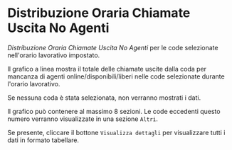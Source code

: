 # Distribuzione Oraria Chiamate Uscita No Agenti

*Distribuzione Oraria Chiamate Uscita No Agenti* per le code selezionate 
nell'orario lavorativo impostato.

Il grafico a linea mostra il totale delle chiamate uscite dalla coda per 
mancanza di agenti online/disponibili/liberi nelle code selezionate 
durante l'orario lavorativo.

Se nessuna coda è stata selezionata, non verranno mostrati i dati.

Il grafico può contenere al massimo 8 sezioni. Le code eccedenti questo
numero verranno visualizzate in una sezione ``Altri``.

Se presente, cliccare il bottone ``Visualizza dettagli`` per visualizzare
tutti i dati in formato tabellare.
